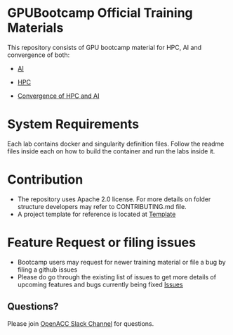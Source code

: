 #  GPUBootcamp Official Training Materials
This repository consists of GPU bootcamp material for HPC, AI and convergence of both:

- [AI](https://github.com/gpuhackathons-org/gpubootcamp/tree/master/ai)

- [HPC](https://github.com/gpuhackathons-org/gpubootcamp/tree/master/hpc)

- [Convergence of HPC and AI](https://github.com/gpuhackathons-org/gpubootcamp/tree/master/hpc_ai)

# System Requirements
Each lab contains docker and singularity definition files. Follow the readme files inside each on how to build the container and run the labs inside it.

# Contribution
- The repository uses Apache 2.0 license. For more details on folder structure developers may refer to CONTRIBUTING.md file.
- A project template for reference is located at [Template](https://github.com/bharatk-parallel/gpubootcamp-1/tree/nways_md_fortran/misc/jupyter_lab_template/appName)

# Feature Request or filing issues
- Bootcamp users may request for newer training material or file a bug by filing a github issues
- Please do go through the existing list of issues to get more details of upcoming features and bugs currently being fixed [Issues](https://github.com/gpuhackathons-org/gpubootcamp/issues)

<!--# Slides:
The slides associated with these training materials can be downloaded from [Google Slides](https://drive.google.com/drive/folders/1laRYdu6mtSA29M6Xthc1jP8AEOtVnbBo?usp=sharing)-->

## Questions?
Please join [OpenACC Slack Channel](https://openacclang.slack.com/messages/openaccusergroup) for questions.
